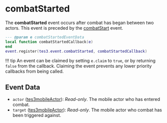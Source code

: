 <!---
	This file is autogenerated. Do not edit this file manually. Your changes will be ignored.
	More information: https://github.com/MWSE/MWSE/tree/master/docs
-->

# combatStarted
<div class="search_terms" style="display: none">combatstarted</div>

The **combatStarted** event occurs after combat has began between two actors. This event is preceded by the [combatStart](https://mwse.github.io/MWSE/events/combatStart) event.

```lua
--- @param e combatStartedEventData
local function combatStartedCallback(e)
end
event.register(tes3.event.combatStarted, combatStartedCallback)
```

!!! tip
	An event can be claimed by setting `e.claim` to `true`, or by returning `false` from the callback. Claiming the event prevents any lower priority callbacks from being called.

## Event Data

* `actor` ([tes3mobileActor](../../types/tes3mobileActor)): *Read-only*. The mobile actor who has entered combat.
* `target` ([tes3mobileActor](../../types/tes3mobileActor)): *Read-only*. The mobile actor who combat has been triggered against.

